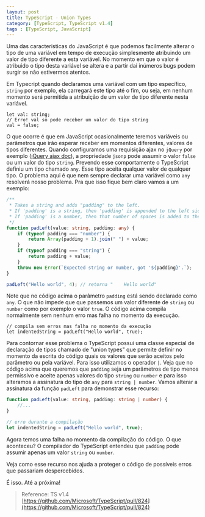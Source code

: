 ```yaml
---
layout: post
title: TypeScript - Union Types
category: [TypeScript, TypeScript v1.4]
tags : [TypeScript, JavaScript]
---
```


Uma das caracteristicas do JavaScript é que podemos facilmente alterar o tipo de uma variável em tempo de execução simplesmente atribuindo um valor de tipo diferente a esta variável. No momento em que o valor é atribuido o tipo desta variável se altera e a partir daí inúmeros bugs podem surgir se não estivermos atentos.

Em Typecript quando declaramos uma variável com um tipo específico, `string` por exemplo, ela carregará este tipo até o fim, ou seja, em nenhum momento será permitida a atribuição de um valor de tipo diferente nesta variável.

    let val: string;
    // Erro! val só pode receber um valor do tipo string
    val = false;

O que ocorre é que em JavaScript ocasionalmente teremos variáveis ou parâmetros que irão esperar receber em momentos diferentes, valores de tipos diferentes. Quando configuramos uma requisição ajax no `jQuery` por exemplo ([jQuery ajax doc](http://api.jquery.com/jquery.ajax/)), a propriedade `jsonp` pode assumir o valor `false` ou um valor do tipo `string`. Prevendo esse comportamente o TypeScript definiu um tipo chamado `any`. Esse tipo aceita qualquer valor de qualquer tipo. O problema aqui é que nem sempre declarar uma variável como `any` resolverá nosso problema. Pra que isso fique bem claro vamos a um exemplo:

```typescript
/**
 * Takes a string and adds "padding" to the left.
 * If 'padding' is a string, then 'padding' is appended to the left side.
 * If 'padding' is a number, then that number of spaces is added to the left side.
 */
function padLeft(value: string, padding: any) {
    if (typeof padding === "number") {
        return Array(padding + 1).join(" ") + value;
    }
    if (typeof padding === "string") {
        return padding + value;
    }
    throw new Error(`Expected string or number, got '${padding}'.`);
}

padLeft("Hello world", 4); // retorna "    Hello world"
```

Note que no código acima o parâmetro `padding` está sendo declarado como `any`. O que não impede que que passemos um valor diferente de `string` ou `number` como por exemplo o valor `true`. O código acima compila normalmente sem nenhum erro mas falha no momento da execução.

    // compila sem erros mas falha no momento da execução
    let indentedString = padLeft("Hello world", true);

Para contornar esse problema o TypeScript possui uma classe especial de declaração de tipos chamado de "union types" que permite definir no momento da escrita do código quais os valores que serão aceitos pelo parâmetro ou pela variável. Para isso utilizamos o operador `|`. Veja que no código acima que queremos que `padding` seja um parâmetros de tipo menos permissivo e aceite apenas valores do tipo `string` ou `number` e para isso alteramos a assinatura do tipo de `any` para `string | number`. Vamos alterar a assinatura da função `padLeft` para demonstrar esse recurso:

```typescript
function padLeft(value: string, padding: string | number) {
    //...
}

// erro durante a compilação
let indentedString = padLeft("Hello world", true);
```

Agora temos uma falha no momento da compilação do código. O que aconteceu? O compilador do TypeScript entendeu que `padding` pode assumir apenas um valor `string` ou `number`.

Veja como esse recurso nos ajuda a proteger o código de possíveis erros que passariam despercebidos.

É isso. Até a próxima!

> Reference: TS v1.4 [https://github.com/Microsoft/TypeScript/pull/824](https://github.com/Microsoft/TypeScript/pull/824)
